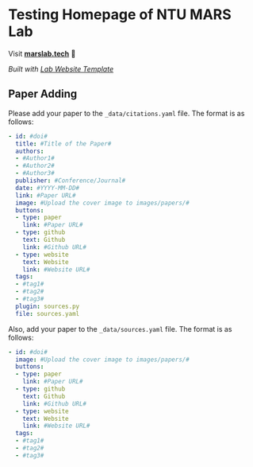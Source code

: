 
# Testing Homepage of NTU MARS Lab

Visit **[marslab.tech](http://marslab.tech)** 🚀

_Built with [Lab Website Template](https://greene-lab.gitbook.io/lab-website-template-docs)_

## Paper Adding
Please add your paper to the `_data/citations.yaml` file. The format is as follows:
```yaml
- id: #doi#
  title: #Title of the Paper#
  authors: 
  - #Author1#
  - #Author2#
  - #Author3#
  publisher: #Conference/Journal#
  date: #YYYY-MM-DD#
  link: #Paper URL#
  image: #Upload the cover image to images/papers/#
  buttons:
  - type: paper
    link: #Paper URL#
  - type: github
    text: Github
    link: #Github URL#
  - type: website
    text: Website
    link: #Website URL#
  tags:
  - #tag1#
  - #tag2#
  - #tag3#
  plugin: sources.py
  file: sources.yaml
```
Also, add your paper to the `_data/sources.yaml` file. The format is as follows:
```yaml
- id: #doi#
  image: #Upload the cover image to images/papers/#
  buttons:
  - type: paper
    link: #Paper URL#
  - type: github
    text: Github
    link: #Github URL#
  - type: website
    text: Website
    link: #Website URL#
  tags:
  - #tag1#
  - #tag2#
  - #tag3#
```


